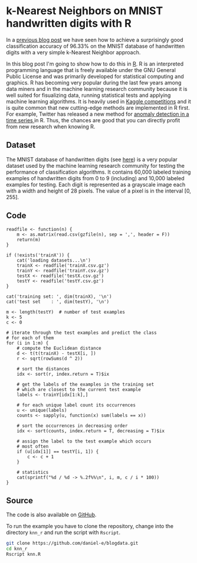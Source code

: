 # k-Nearest Neighbors on MNIST handwritten digits with R

In a [previous blog post](http://daniel-e.github.io/2015-08-10-k-nearest-neighbours-on-mnist-digits-with-octave/) we have seen how to achieve a surprisingly good classification accuracy of 96.33% on the MNIST database of handwritten digits with a very simple k-Nearest Neighbor approach.

In this blog post I'm going to show how to do this in [R](https://www.r-project.org/). R is an interpreted programming language that is freely available under the GNU General Public License and was primarily developed for statistical computing and graphics. R has becoming very popular during the last few years among data miners and in the machine learning research community because it is well suited for fisualizing data, running statistical tests and applying machine learning algorithms. It is heavily used in [Kaggle competitions](https://www.quora.com/How-useful-is-Matlab-for-Kaggle-as-compared-with-R-and-Python) and it is quite common that new cutting-edge methods are implemented in R first. For example, Twitter has released a new method for [anomaly detection in a time series ](https://blog.twitter.com/2015/introducing-practical-and-robust-anomaly-detection-in-a-time-series) in R. Thus, the chances are good that you can directly profit from new research when knowing R.

## Dataset

The MNIST database of handwritten digits (see [here](http://yann.lecun.com/exdb/mnist/)) is a very popular dataset used by the machine learning research community for testing the performance of classification algorithms. It contains 60,000 labeled training examples of handwritten digits from 0 to 9 (including) and 10,000 labeled examples for testing. Each digit is represented as a grayscale image each with a width and height of 28 pixels. The value of a pixel is in the interval [0, 255].

## Code

```
readfile <- function(n) {
	m <- as.matrix(read.csv(gzfile(n), sep = ',', header = F))
	return(m)
}

if (!exists('trainX')) {
	cat('loading datasets...\n')
	trainX <- readfile('trainX.csv.gz')
	trainY <- readfile('trainY.csv.gz')
	testX <- readfile('testX.csv.gz')
	testY <- readfile('testY.csv.gz')
}

cat('training set: ', dim(trainX), '\n')
cat('test set    : ', dim(testY), '\n')

m <- length(testY)  # number of test examples
k <- 5
c <- 0

# iterate through the test examples and predict the class
# for each of them
for (i in 1:m) {
	# compute the Euclidean distance
	d <- t(t(trainX) - testX[i, ])
	r <- sqrt(rowSums(d ^ 2))

	# sort the distances
	idx <- sort(r, index.return = T)$ix

	# get the labels of the examples in the training set
	# which are closest to the current test example
	labels <- trainY[idx[1:k],]

	# for each unique label count its occurrences
	u <- unique(labels)
	counts <- sapply(u, function(x) sum(labels == x))

	# sort the occurrences in decreasing order
	idx <- sort(counts, index.return = T, decreasing = T)$ix

	# assign the label to the test example which occurs
	# most often
	if (u[idx[1]] == testY[i, 1]) {
		c <- c + 1
	}

	# statistics
	cat(sprintf("%d / %d -> %.2f%%\n", i, m, c / i * 100))
}
```

## Source

The code is also available on [GitHub](https://github.com/daniel-e/blogdata/tree/master/knn).

To run the example you have to clone the repository, change into the directory `knn_r` and run the script with `Rscript`. 

```bash
git clone https://github.com/daniel-e/blogdata.git
cd knn_r
Rscript knn.R
```

